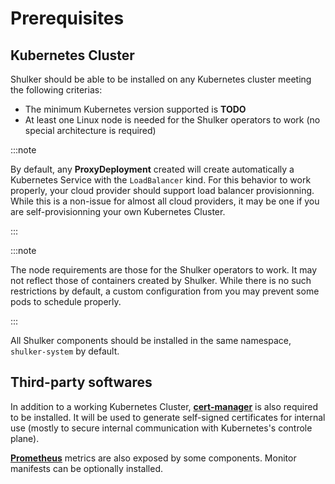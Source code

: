 # Prerequisites

## Kubernetes Cluster

Shulker should be able to be installed on any Kubernetes cluster meeting
the following criterias:

- The minimum Kubernetes version supported is **TODO**
- At least one Linux node is needed for the Shulker operators to work
  (no special architecture is required)

:::note

By default, any **ProxyDeployment** created will create automatically
a Kubernetes Service with the `LoadBalancer` kind. For this behavior
to work properly, your cloud provider should support load balancer
provisionning. While this is a non-issue for almost all cloud providers,
it may be one if you are self-provisionning your own Kubernetes Cluster.

:::

:::note

The node requirements are those for the Shulker operators to work. It
may not reflect those of containers created by Shulker. While there is
no such restrictions by default, a custom configuration from you may
prevent some pods to schedule properly.

:::

All Shulker components should be installed in the same namespace,
`shulker-system` by default.

## Third-party softwares

In addition to a working Kubernetes Cluster, **[cert-manager](https://cert-manager.io/)**
is also required to be installed. It will be used to generate self-signed
certificates for internal use (mostly to secure internal communication
with Kubernetes's controle plane).

**[Prometheus](https://github.com/prometheus-operator/prometheus-operator)**
metrics are also exposed by some components. Monitor manifests can be
optionally installed.
